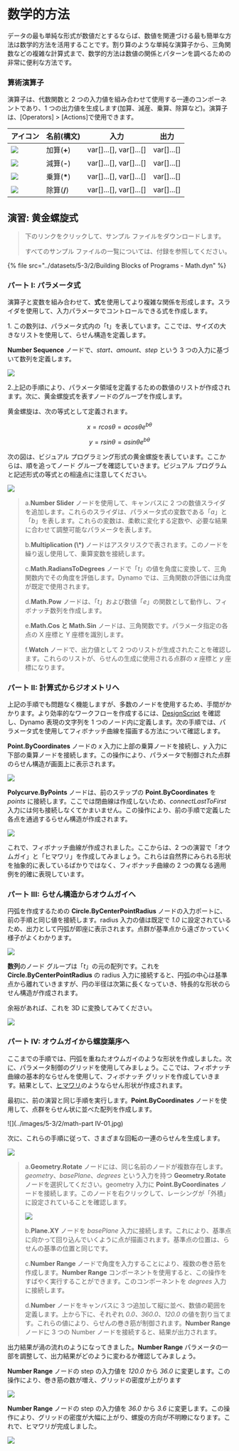 # 数学的方法

データの最も単純な形式が数値だとするならば、数値を関連づける最も簡単な方法は数学的方法を活用することです。割り算のような単純な演算子から、三角関数などの複雑な計算式まで、数学的方法は数値の関係とパターンを調べるための非常に便利な方法です。

### 算術演算子

演算子は、代数関数と 2 つの入力値を組み合わせて使用する一連のコンポーネントであり、1 つの出力値を生成します(加算、減産、乗算、除算など)。演算子は、[Operators] > [Actions]で使用できます。

| アイコン                                                | 名前(構文)     | 入力                     | 出力      |
| --------------------------------------------------- | ----------------- | -------------------------- | ------------ |
| ![](../images/5-3/2/addition.jpg)       | 加算(**+**)       | var[]...[], var[]...[] | var[]...[] |
| ![](../images/5-3/2/Subtraction.jpg)    | 減算(**-**)  | var[]...[], var[]...[] | var[]...[] |
| ![](../images/5-3/2/Multiplication.jpg) | 乗算(**\***) | var[]...[], var[]...[] | var[]...[] |
| ![](../images/5-3/2/Division.jpg)       | 除算(**/**)    | var[]...[], var[]...[] | var[]...[] |

## 演習: 黄金螺旋式

> 下のリンクをクリックして、サンプル ファイルをダウンロードします。
>
> すべてのサンプル ファイルの一覧については、付録を参照してください。

{% file src="../datasets/5-3/2/Building Blocks of Programs - Math.dyn" %}

### パート I: パラメータ式

演算子と変数を組み合わせて、**式**を使用してより複雑な関係を形成します。スライダを使用して、入力パラメータでコントロールできる式を作成します。

1\. この数列は、パラメータ式内の「t」を表しています。ここでは、サイズの大きなリストを使用して、らせん構造を定義します。

**Number Sequence** ノードで、_start、amount_、_step_ という 3 つの入力に基づいて数列を定義します。

![](../images/5-3/2/math-partI-01.jpg)

2\.上記の手順により、パラメータ領域を定義するための数値のリストが作成されます。次に、黄金螺旋式を表すノードのグループを作成します。

黄金螺旋は、次の等式として定義されます。

$$ x = r cos θ = a cos θ e^{bθ} $$

$$ y = r sin θ = a sin θe^{bθ} $$

次の図は、ビジュアル プログラミング形式の黄金螺旋を表しています。ここからは、順を追ってノード グループを確認していきます。ビジュアル プログラムと記述形式の等式との相違点に注意してください。

![](../images/5-3/2/math-partI-02.jpg)

> a.**Number Slider** ノードを使用して、キャンバスに 2 つの数値スライダを追加します。これらのスライダは、パラメータ式の変数である「_a_」と「_b_」を表します。これらの変数は、柔軟に変化する定数や、必要な結果に合わせて調整可能なパラメータを表します。
>
> b.**Multiplication (\\*)** ノードはアスタリスクで表されます。このノードを繰り返し使用して、乗算変数を接続します。
>
> c.**Math.RadiansToDegrees** ノードで「_t_」の値を角度に変換して、三角関数内でその角度を評価します。Dynamo では、三角関数の評価には角度が既定で使用されます。
>
> d.**Math.Pow** ノードは、「_t_」および数値「_e_」の関数として動作し、フィボナッチ数列を作成します。
>
> e.**Math.Cos と Math.Sin** ノードは、三角関数です。パラメータ指定の各点の X 座標と Y 座標を識別します。
>
> f.**Watch** ノードで、出力値として 2 つのリストが生成されたことを確認します。これらのリストが、らせんの生成に使用される点群の _x_ 座標と _y_ 座標になります。

### パート II: 計算式からジオメトリへ

上記の手順でも問題なく機能しますが、多数のノードを使用するため、手間がかかります。より効率的なワークフローを作成するには、[DesignScript](../../8\_coding\_in\_dynamo/8-1\_code-blocks-and-design-script/2-design-script-syntax.md) を確認し、Dynamo 表現の文字列を 1 つのノード内に定義します。次の手順では、パラメータ式を使用してフィボナッチ曲線を描画する方法について確認します。

**Point.ByCoordinates** ノードの _x_ 入力に上部の乗算ノードを接続し、_y_ 入力に下部の乗算ノードを接続します。この操作により、パラメータで制御された点群のらせん構造が画面上に表示されます。

![](../images/5-3/2/math-partII-01.gif)

**Polycurve.ByPoints** ノードは、前のステップの **Point.ByCoordinates** を _points_ に接続します。ここでは閉曲線は作成しないため、_connectLastToFirst_ 入力には何も接続しなくてかまいません。この操作により、前の手順で定義した各点を通過するらせん構造が作成されます。

![](../images/5-3/2/math-partII-02.jpg)

これで、フィボナッチ曲線が作成されました。ここからは、2 つの演習で「オウムガイ」と「ヒマワリ」を作成してみましょう。これらは自然界にみられる形状を抽象的に表しているばかりではなく、フィボナッチ曲線の 2 つの異なる適用例を的確に表現しています。

### パート III: らせん構造からオウムガイへ

円弧を作成するための **Circle.ByCenterPointRadius** ノードの入力ポートに、前の手順と同じ値を接続します。radius 入力の値は既定で _1.0_ に設定されているため、出力として円弧が即座に表示されます。点群が基準点から遠ざかっていく様子がよくわかります。

![](../images/5-3/2/math-partIII-01.jpg)

**数列**のノード グループは「_t_」の元の配列です。これを **Circle.ByCenterPointRadius** の radius 入力に接続すると、円弧の中心は基準点から離れていきますが、円の半径は次第に長くなっていき、特長的な形状のらせん構造が作成されます。

余裕があれば、これを 3D に変換してみてください。

![](../images/5-3/2/math-partIII-02.gif)

### パート IV: オウムガイから螺旋葉序へ

ここまでの手順では、円弧を重ねたオウムガイのような形状を作成しました。次に、パラメータ制御のグリッドを使用してみましょう。ここでは、フィボナッチ曲線の基本的ならせんを使用して、フィボナッチ グリッドを作成していきます。結果として、[ヒマワリ](https://blogs.unimelb.edu.au/sciencecommunication/2018/09/02/this-flower-uses-maths-to-reproduce/)のようならせん形状が作成されます。

最初に、前の演習と同じ手順を実行します。**Point.ByCoordinates** ノードを使用して、点群をらせん状に並べた配列を作成します。

\![](../images/5-3/2/math-part IV-01.jpg)

次に、これらの手順に従って、さまざまな回転の一連のらせんを生成します。

![](../images/5-3/2/math-partIV-02.jpg)

> a.**Geometry.Rotate** ノードには、同じ名前のノードが複数存在します。_geometry_、_basePlane_、_degrees_ という入力を持つ **Geometry.Rotate** ノードを選択してください。geometry 入力に **Point.ByCoordinates** ノードを接続します。このノードを右クリックして、レーシングが「外積」に設定されていることを確認します。
>
> ![](../images/5-3/2/math-partIV-03crossproduct.jpg)
>
> b.**Plane.XY** ノードを _basePlane_ 入力に接続します。これにより、基準点に向かって回り込んでいくように点が描画されます。基準点の位置は、らせんの基準の位置と同じです。
>
> c.**Number Range** ノードで角度を入力することにより、複数の巻き筋を作成します。**Number Range** コンポーネントを使用すると、この操作をすばやく実行することができます。このコンポーネントを _degrees_ 入力に接続します。
>
> d.**Number** ノードをキャンバスに 3 つ追加して縦に並べ、数値の範囲を定義します。上から下に、それぞれ _0.0、360.0_、_120.0_ の値を割り当てます。これらの値により、らせんの巻き筋が制御されます。**Number Range** ノードに 3 つの Number ノードを接続すると、結果が出力されます。

出力結果が渦の流れのようになってきました。**Number Range** パラメータの一部を調整して、出力結果がどのように変わるか確認してみましょう。

**Number Range** ノードの step の入力値を _120.0_ から _36.0_ に変更します。この操作により、巻き筋の数が増え、グリッドの密度が上がります

![](../images/5-3/2/math-partIV-04.jpg)

**Number Range** ノードの step の入力値を _36.0_ から _3.6_ に変更します。この操作により、グリッドの密度が大幅に上がり、螺旋の方向が不明瞭になります。これで、ヒマワリが完成しました。

![](../images/5-3/2/math-partIV-05.jpg)
